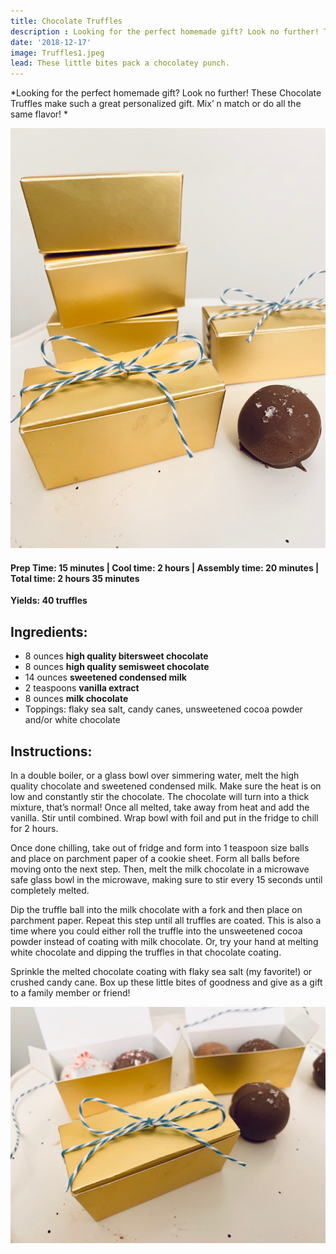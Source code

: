 ```yaml
---
title: Chocolate Truffles
description : Looking for the perfect homemade gift? Look no further! These Chocolate Truffles make such a great personalized gift. Mix’ n match or do all the same flavor! 
date: '2018-12-17'
image: Truffles1.jpeg
lead: These little bites pack a chocolatey punch. 
---
```

*Looking for the perfect homemade gift? Look no further! These Chocolate Truffles make such a great personalized gift. Mix’ n match or do all the same flavor! *

![](Truffles2.jpeg) 


#### Prep Time: 15 minutes | Cool time: 2 hours | Assembly time: 20 minutes | Total time: 2 hours 35 minutes

**Yields: 40 truffles** 

## Ingredients:

- 8 ounces **high quality bitersweet chocolate**
- 8 ounces **high quality semisweet chocolate**
- 14 ounces **sweetened condensed milk**
- 2 teaspoons **vanilla extract**
- 8 ounces **milk chocolate** 
- Toppings: flaky sea salt, candy canes, unsweetened cocoa powder and/or white chocolate

## Instructions:

In a double boiler, or a glass bowl over simmering water, melt the high quality chocolate and sweetened condensed milk. Make sure the heat is on low and constantly stir the chocolate. The chocolate will turn into a thick mixture, that’s normal! Once all melted, take away from heat and add the vanilla. Stir until combined. Wrap bowl with foil and put in the fridge to chill for 2 hours. 

Once done chilling, take out of fridge and form into 1 teaspoon size balls and place on parchment paper of a cookie sheet. Form all balls before moving onto the next step. Then, melt the milk chocolate in a microwave safe glass bowl in the microwave, making sure to stir every 15 seconds until completely melted. 

Dip the truffle ball into the milk chocolate with a fork and then place on parchment paper. Repeat this step until all truffles are coated. This is also a time where you could either roll the truffle into the unsweetened cocoa powder instead of coating with milk chocolate. Or, try your hand at melting white chocolate and dipping the truffles in that chocolate coating.

Sprinkle the melted chocolate coating with flaky sea salt (my favorite!) or crushed candy cane. 
Box up these little bites of goodness and give as a gift to a family member or friend!  

![](Truffles3.jpeg)

